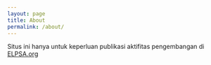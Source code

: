 ```yaml
---
layout: page
title: About
permalink: /about/
---
```


Situs ini hanya untuk keperluan publikasi aktifitas pengembangan di [ELPSA.org](http://elpsa.org)
